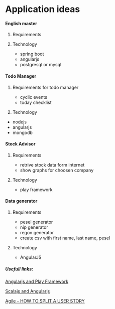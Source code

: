 # Application ideas



#### English master
1. Requirements

2. Technology
    - spring boot
    - angularjs
    - postgresql or mysql

#### Todo Manager

1. Requirements for todo manager
    - cyclic events
    - today checklist

2. Technology
  - nodejs
  - angularjs
  - mongodb
  
#### Stock Advisor
1. Requirements
    - retrive stock data form internet
    - show graphs for choosen company

2. Technology
    - play framework

#### Data generator
1. Requirements
    - pesel generator
    - nip generator
    - regon generator
    - create csv with first name, last name, pesel

2. Technology
    - AngularJS



##### Usefull links:
[Angularjs and Play Framework](http://www.toptal.com/java/building-modern-web-applications-with-angularjs-and-play-framework)

[Scalajs and Angularjs](http://www.smartjava.org/content/creating-angularjs-application-without-javascript-scalajs)

[Agile - HOW TO SPLIT A USER STORY](http://www.agileforall.com/wp-content/uploads/2012/01/Story-Splitting-Flowchart.pdf)


